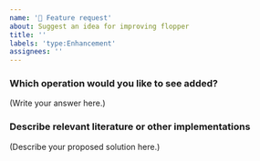 ```yaml
---
name: '🚀 Feature request'
about: Suggest an idea for improving flopper
title: ''
labels: 'type:Enhancement'
assignees: ''
---
```


### Which operation would you like to see added?

(Write your answer here.)

### Describe relevant literature or other implementations

<!--
  Provide a clear and concise description of what you want to happen.
  If you have a formula to compute the flops, please provide it here.
-->

(Describe your proposed solution here.)
